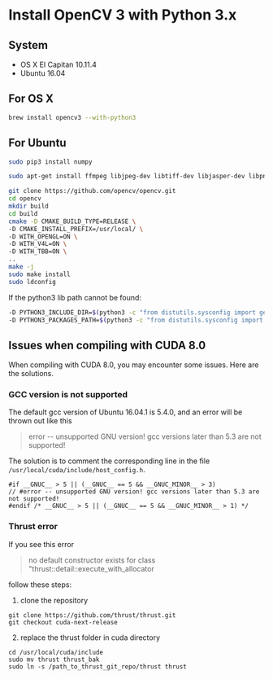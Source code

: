 # Install OpenCV 3 with Python 3.x

## System
* OS X EI Capitan 10.11.4
* Ubuntu 16.04

## For OS X
``` bash
brew install opencv3 --with-python3
```

## For Ubuntu

``` bash
sudo pip3 install numpy

sudo apt-get install ffmpeg libjpeg-dev libtiff-dev libjasper-dev libpng-dev libavcodec-dev libavformat-dev libv4l-dev libswscale-dev libavutil-dev libgtk-3-dev libtbb-dev

git clone https://github.com/opencv/opencv.git
cd opencv
mkdir build
cd build
cmake -D CMAKE_BUILD_TYPE=RELEASE \
-D CMAKE_INSTALL_PREFIX=/usr/local/ \
-D WITH_OPENGL=ON \
-D WITH_V4L=ON \
-D WITH_TBB=ON \
..
make -j
sudo make install
sudo ldconfig
```
If the python3 lib path cannot be found:
``` bash
-D PYTHON3_INCLUDE_DIR=$(python3 -c "from distutils.sysconfig import get_python_inc; print(get_python_inc())") \
-D PYTHON3_PACKAGES_PATH=$(python3 -c "from distutils.sysconfig import get_python_lib; print(get_python_lib())") \
```

## Issues when compiling with CUDA 8.0
When compiling with CUDA 8.0, you may encounter some issues. Here are the solutions.

### GCC version is not supported

The default gcc version of Ubuntu 16.04.1 is 5.4.0, and an error will be thrown out like this
>error -- unsupported GNU version! gcc versions later than 5.3 are not supported!

The solution is to comment the corresponding line in the file `/usr/local/cuda/include/host_config.h`.

```
#if __GNUC__ > 5 || (__GNUC__ == 5 && __GNUC_MINOR__ > 3)
// #error -- unsupported GNU version! gcc versions later than 5.3 are not supported!
#endif /* __GNUC__ > 5 || (__GNUC__ == 5 && __GNUC_MINOR__ > 1) */
```

### Thrust error

If you see this error
>no default constructor exists for class "thrust::detail::execute_with_allocator

follow these steps:

1. clone the repository

``` shell
git clone https://github.com/thrust/thrust.git
git checkout cuda-next-release
```

2. replace the thrust folder in cuda directory

``` shell
cd /usr/local/cuda/include
sudo mv thrust thrust_bak
sudo ln -s /path_to_thrust_git_repo/thrust thrust
```

